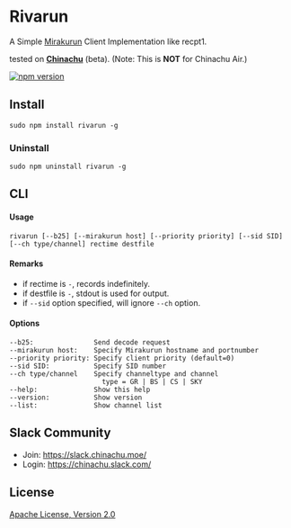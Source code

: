 # Rivarun
A Simple [Mirakurun](https://github.com/kanreisa/Mirakurun) Client Implementation like recpt1.

tested on **[Chinachu](https://chinachu.moe/)** (beta). (Note: This is **NOT** for Chinachu Air.)

[![npm version][npm-img]][npm-url]

## Install

```
sudo npm install rivarun -g
```

### Uninstall

```
sudo npm uninstall rivarun -g
```

## CLI

#### Usage

```
rivarun [--b25] [--mirakurun host] [--priority priority] [--sid SID] [--ch type/channel] rectime destfile
```

#### Remarks

* if rectime  is `-`, records indefinitely.
* if destfile is `-`, stdout is used for output.
* if `--sid` option specified, will ignore `--ch` option.

#### Options

```
--b25:               Send decode request
--mirakurun host:    Specify Mirakurun hostname and portnumber
--priority priority: Specify client priority (default=0)
--sid SID:           Specify SID number
--ch type/channel    Specify channeltype and channel
                       type = GR | BS | CS | SKY
--help:              Show this help
--version:           Show version
--list:              Show channel list
```

## Slack Community

* Join: https://slack.chinachu.moe/
* Login: https://chinachu.slack.com/

## License

[Apache License, Version 2.0](LICENSE)

[npm-img]: https://img.shields.io/npm/v/rivarun.svg
[npm-url]: https://npmjs.org/package/rivarun
